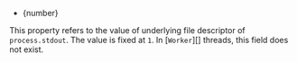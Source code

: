 
* {number}

This property refers to the value of underlying file descriptor of
`process.stdout`. The value is fixed at `1`. In [`Worker`][] threads,
this field does not exist.


